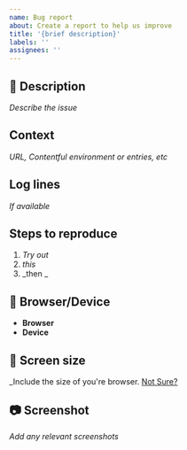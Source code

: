 ```yaml
---
name: Bug report
about: Create a report to help us improve
title: '{brief description}'
labels: ''
assignees: ''
---
```


## :notebook_with_decorative_cover: Description

_Describe the issue_

## Context

_URL, Contentful environment or entries, etc_

## Log lines

_If available_

## Steps to reproduce

1. _Try out_
2. _this_
3. _then _

## :iphone: Browser/Device

- **Browser**
- **Device**

## :straight_ruler: Screen size

\_Include the size of you're browser. [Not Sure?](https://www.webfx.com/tools/whats-my-browser-size/)

## :camera: Screenshot

_Add any relevant screenshots_